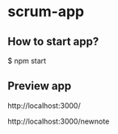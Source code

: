# scrum-app

## How to start app?
$ npm start

## Preview app
http://localhost:3000/

http://localhost:3000/newnote
